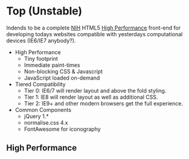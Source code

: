 Top (Unstable)
==============

Indends to be a complete [NIH](http://en.wikipedia.org/wiki/Not_invented_here) HTML5 [High Performance](http://developers.google.com/speed/pagespeed/insights/?url=top.kamris.com) front-end for developing todays websites compatible with yesterdays computational devices (IE6/IE7 anybody?).

- High Performance
	- Tiny footprint
	- Immediate paint-times
	- Non-blocking CSS & Javascript
	- JavaScript loaded on-demand
- Tiered Compatibility
	- Tier 0: IE6/7 will render layout and above the fold styling.
	- Tier 1: IE8 will render layout as well as additional CSS.
	- Tier 2: IE9+ and other modern browsers get the full experience.
- Common Components
	- jQuery 1.*
	- normalise.css 4.x
	- FontAwesome for iconography

## High Performance